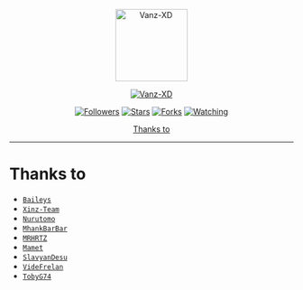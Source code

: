 <p align="center">
<img src="https://raw.githubusercontent.com/Vanz-XD/api-babybot/main/thumbnail.jpg" alt="Vanz-XD" width="128" height="128"/>
</p>
<p align="center">
<a href="#"><img title="Vanz-XD" src="https://img.shields.io/badge/BABYBOT-green?colorA=%23ff0000&colorB=%23017e40&style=for-the-badge"></a>


</p>
<p align="center">
<a href="https://github.com/vanz-xd/followers"><img title="Followers" src="https://img.shields.io/github/followers/Vanz-XD?color=blue&style=flat-square"></a>
<a href="https://github.com/vanz-xd/megumikato2/stargazers/"><img title="Stars" src="https://img.shields.io/github/stars/Vanz-XD/api-babybot?color=red&style=flat-square"></a>
<a href="https://github.com/vanz-xd/megumikato2/network/members"><img title="Forks" src="https://img.shields.io/github/forks/Vanz-XD/api-babybot?color=red&style=flat-square"></a>
<a href="https://github.com/vanz-xd/megumikato2/watchers"><img title="Watching" src="https://img.shields.io/github/watchers/Vanz-XD/api-babybot?label=Watchers&color=blue&style=flat-square"></a>
</p>

<p align="center">
  <a href="https://github.com/Vanz-XD/api-babybot#thanks-to">Thanks to</a>
</p>
</div>


---



# Thanks to
* [`Baileys`](https://github.com/adiwajshing/Baileys)
* [`Xinz-Team`](https://github.com/Xinz-Team)
* [`Nurutomo`](https://github.com/Nurutomo)
* [`MhankBarBar`](https://github.com/MhankBarBar)
* [`MRHRTZ`](https://github.com/MRHRTZ)
* [`Mamet`](https://github.com/mamet8/)
* [`SlavyanDesu`](https://github.com/SlavyanDesu)
* [`VideFrelan`](https://github.com/VideFrelan)
* [`TobyG74`](https://github.com/TobyG74)

